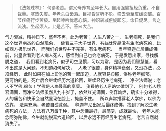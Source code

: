 > 《法苑珠林》：
> 何谓老苦。谓父母养育至年长大。自用强健担轻负重。不自裁量。寒热失度。年老头白齿落。目视昏耳听不聪。盛去衰至皮缓面皱。百节疼痛行步苦极。坐起呻吟忧悲心恼。神识转减便旋即忘。命日促尽。言之流洟。坐起须人。此是苦不。答曰大苦。

气力衰减，精神日下，盛年不再，此为老苦；
人生八苦之一，
生老病死，是我们这个世界病态的自然现象，
&nbsp;
佛看三千大千世界，有些世界是没有生老病死的，比如西方极乐世界，
而我们的世界并不完美，有生老病死，
&nbsp;
当年释迦牟尼佛成佛前，出皇宫看到老人病人死人，感悟到自己也会老病死，
于是发愿出家，寻找解脱之道，
&nbsp;
我们看到老病死，似乎司空见惯，习以为常，
是因为我们智慧低，看不出这是大问题，不知道如何解决，
&nbsp;
人老了很苦，身体精神衰弱，又没办法，必须经历，
此时如果在加上其他的苦一起压迫，人就容易抑郁，俗称老年抑郁，
&nbsp;
更可怕的是，死亡后会继续经历六道轮回，继续经历生老病死，
&nbsp;
净空法师说：老人不学佛,很苦！学佛是人生最高的享受。
我看他老人家确实做到了，
别的老人愁容满面，而净空法师虽然八九十岁了，依然红光满面，笑容灿烂，确实十分难得，
人的痛苦和快乐会自然显现在脸上，掩盖不住。
&nbsp;
所以非常推荐老人学佛，以佛为依靠，
法喜充满，老苦自然减弱。
&nbsp;
释迦牟尼出家后最终成佛，找到了解脱生老病死的方法，
方法有八万四千种，其中念佛最好，最简便，成就最快，
老年人能念阿弥陀佛，今生就能脱离六道轮回，以后永远不再经历生老病死，
老苦自然就消失了。
